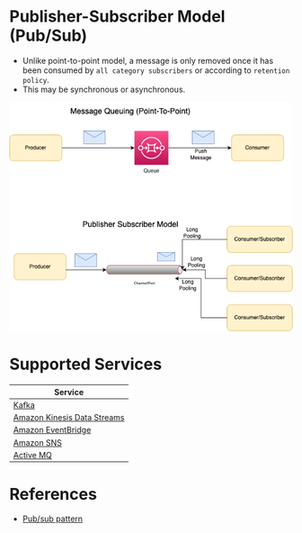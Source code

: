 # Publisher-Subscriber Model (Pub/Sub)
- Unlike point-to-point model, a message is only removed once it has been consumed by `all category subscribers` or according to `retention policy`.
- This may be synchronous or asynchronous.

![](assets/Traditional-Message-Patterns.drawio.png)

# Supported Services

| Service                                                                                                     |
|-------------------------------------------------------------------------------------------------------------|
| [Kafka](../Kafka/Readme.md)                                                             |
| [Amazon Kinesis Data Streams](../../../2_AWSComponents/5_MessageBrokerServices/AmazonKinesis/AmazonKinesisDataStreams.md) |
| [Amazon EventBridge](../../../2_AWSComponents/5_MessageBrokerServices/AmazonEventBridge.md)                 |
| [Amazon SNS](../../../2_AWSComponents/5_MessageBrokerServices/AmazonSNS.md)                                 |
| [Active MQ](../ActiveMQ.md)                                                             |

# References
- [Pub/sub pattern](https://docs.aws.amazon.com/prescriptive-guidance/latest/modernization-integrating-microservices/pub-sub.html)
